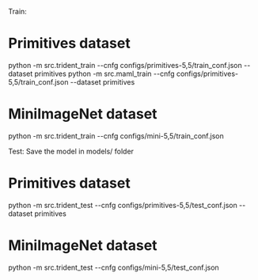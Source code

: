 Train:  
# Primitives dataset
python -m src.trident_train --cnfg configs/primitives-5,5/train_conf.json --dataset primitives
python -m src.maml_train --cnfg configs/primitives-5,5/train_conf.json --dataset primitives
# MiniImageNet dataset
python -m src.trident_train --cnfg configs/mini-5,5/train_conf.json

Test: 
Save the model in models/ folder
# Primitives dataset
python -m src.trident_test --cnfg configs/primitives-5,5/test_conf.json --dataset primitives
# MiniImageNet dataset
python -m src.trident_test --cnfg configs/mini-5,5/test_conf.json
